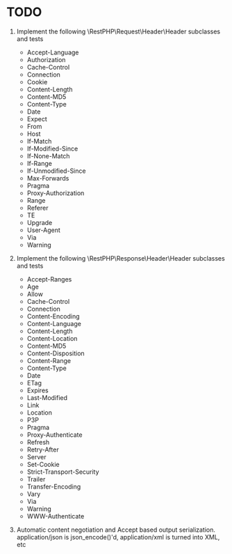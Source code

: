 TODO
======

1. Implement the following \RestPHP\Request\Header\Header
   subclasses and tests

    * Accept-Language
    * Authorization
    * Cache-Control
    * Connection
    * Cookie
    * Content-Length
    * Content-MD5
    * Content-Type
    * Date
    * Expect
    * From
    * Host
    * If-Match
    * If-Modified-Since
    * If-None-Match
    * If-Range
    * If-Unmodified-Since
    * Max-Forwards
    * Pragma
    * Proxy-Authorization
    * Range
    * Referer
    * TE
    * Upgrade
    * User-Agent
    * Via
    * Warning

1. Implement the following \RestPHP\Response\Header\Header
   subclasses and tests

    * Accept-Ranges
    * Age
    * Allow
    * Cache-Control
    * Connection
    * Content-Encoding
    * Content-Language
    * Content-Length
    * Content-Location
    * Content-MD5
    * Content-Disposition
    * Content-Range
    * Content-Type
    * Date
    * ETag
    * Expires
    * Last-Modified
    * Link
    * Location
    * P3P
    * Pragma
    * Proxy-Authenticate
    * Refresh
    * Retry-After
    * Server
    * Set-Cookie
    * Strict-Transport-Security
    * Trailer
    * Transfer-Encoding
    * Vary
    * Via
    * Warning
    * WWW-Authenticate

1. Automatic content negotiation and Accept based output serialization.
   application/json is json_encode()'d, application/xml is turned into XML, etc